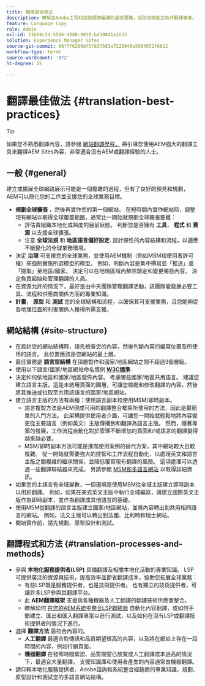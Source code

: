 ```yaml
---
title: 翻譯最佳做法
description: 瞭解由Adobe工程和諮詢團隊編譯的最佳實務，協助您啟動並執行翻譯專案。
feature: Language Copy
role: Admin
exl-id: 51b98c24-5566-4088-9010-bd39841a1633
solution: Experience Manager Sites
source-git-commit: 90f7f6209df5f837583a7225940a5984551f6622
workflow-type: tm+mt
source-wordcount: '872'
ht-degree: 1%

---
```


# 翻譯最佳做法 {#translation-best-practices}

>[!TIP]
>
>如果您不熟悉翻譯內容，請參閱 [網站翻譯歷程，](/help/journey-sites/translation/overview.md) 將引導您使用AEM強大的翻譯工具來翻譯AEM Sites內容，非常適合沒有AEM或翻譯經驗的人士。

## 一般 {#general}

建立或擴展全球網路展示可能是一個複雜的過程，但有了良好的預見和規劃，AEM可以簡化您的工作並支援您的全球業務目標。

* **規劃全球擴張** ，然後再實作您的第一個網站。 在短時間內實作網站時，調整現有網站以取得全球覆蓋範圍，通常比一開始就規劃全球擴張要難：
   * 評估貴組織本地化成熟度的目前狀態。 判斷您是否擁有 **工具**， **程式** 和 **資源** 以支援全球擴張。
   * 注意 **全球法規** 和 **地區語言偏好設定**. 設計彈性的內容結構和流程，以適應不斷變化的全球業務環境。
* 決定 **治理** 可支援您的全球業務，並使用AEM機制（例如MSM和使用者許可權）來強制實施所選模型的模型。 例如，判斷內容是集中撰寫並「推送」或「提取」至地區/國家。 決定可以在地理區域內解除鎖定和變更哪些內容。 決定負責起始和管理翻譯的人員。
* 在資源允許的情況下，最好是由中央團隊管理翻譯活動，該團隊能發展必要工具、流程和供應商關係方面的專業知識。
* **計畫**， **原型** 和 **測試** 您的全球結構和流程，以確保其可支援業務，且您能夠從各地理位置的利害關係人獲得所需支援。

## 網站結構 {#site-structure}

* 在設計您的網站結構時，請先檢查您的內容，然後判斷內容的編寫位置及所使用的語言。 此位置應該是您網站的最上層。
* 最佳實務是 **語言型結構** 在頂層製作和國家/地區網站之間不超過3個層級。
* 使用以下語言/國家/地區網站命名慣例 **[W3C標準](/help/sites-cloud/authoring/page-editor/accessible-content.md)**.
* 決定如何依地區和國家/地區發佈內容。 考慮哪些國家/地區共用語言。 建議您建立語言主版，這是未啟用頁面的圖層，可讓您檢閱和修改翻譯的內容，然後將其推送或拉取至共用該語言的國家/地區網站。
* 建立語言主版的方法有兩種：使用語言副本和使用MSM/即時副本。
   * 語言複製方法是AEM現成可用的翻譯整合框架所使用的方法，因此是最簡單的入門方法。 此架構提供使用者介面，可讓您一開始就輕鬆地將內容變更從主要語言（例如英文）主版傳播到和翻譯為語言主版。 然而，隨著專案的發展，工作流程自動化對於管理不斷增加的頁面和/或語言的翻譯變得越來越必要。
   * MSM/即時副本方法可能是進階使用案例的替代方案，其中網站較大且較複雜。 從一開始就需要強大的控管和工作流程自動化，以處理英文和語言主版之間複雜的繼承關係，並降低覆寫現有翻譯的風險。 這項處理可以透過一些翻譯聯結器來完成。 另請參閱 [MSM和多語言網站](/help/sites-cloud/administering/msm/best-practices.md#msm-and-multilingual-websites) 以取得詳細資訊。
* 如果您的主語言有全域變數，一個選項是使用MSM從全域主版建立即時副本以用於翻譯。 例如，如果在美式英文主版中執行全域編寫，請建立國際英文主版作為即時副本，並作為翻譯成其他語言的基礎。
* 使用MSM從翻譯的語言主版建立國家/地區網站，並將內容轉出到共用相同語言的網站。 例如，法文主版可以轉出到法國、比利時和瑞士網站。
* 開始實作前，請先規劃、原型設計和測試。

## 翻譯程式和方法 {#translation-processes-and-methods}

* 參與 **本地化服務提供者(LSP)** 具備翻譯及相關本地化活動的專業知識。 LSP可提供廣泛的資源與技術，提高效率並節省翻譯成本，協助您拓展全球業務：
   * 有些LSP既是服務提供者，也是技術提供者。 也有獨立的技術提供者，可讓許多LSP參與其翻譯平台。
   * 此 **AEM翻譯框架** 支援與各種機器及人工翻譯的翻譯技術供應商整合。
   * 瞭解如何 [在您的AEM系統中整合LSP聯結器](integration-framework.md) 自動化內容翻譯，或如何手動建立、匯出和匯入翻譯專案以進行測試，以及如何在沒有LSP或翻譯技術提供者的情況下進行。
* 選擇 **翻譯方法** 最符合內容的。
   * **人工翻譯** 最適合對傳訊和品質期望很高的內容，以及將在網站上存在一段時間的內容，例如行銷頁面。
   * **機器翻譯** 在發佈時間緊迫、品質期望已放寬或人工翻譯成本過高的情況下，最適合大量翻譯。 支援知識庫和使用者產生的內容通常由機器翻譯。
* 請仰賴本地化服務提供者、Adobe諮詢和系統整合經銷商的專業知識，規劃、原型設計和測試您的多語言網站結構。
